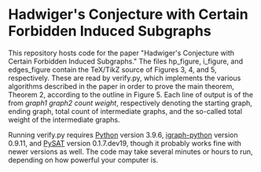 # Hadwiger's Conjecture with Certain Forbidden Induced Subgraphs
This repository hosts code for the paper "Hadwiger's Conjecture with Certain Forbidden Induced Subgraphs." The files hp_figure, i_figure, and edges_figure contain the TeX/TikZ source of Figures 3, 4, and 5, respectively. These are read by verify.py, which implements the various algorithms described in the paper in order to prove the main theorem, Theorem 2, according to the outline in Figure 5. Each line of output is of the from *graph1* *graph2* *count* *weight*, respectively denoting the starting graph, ending graph, total count of intermediate graphs, and the so-called total weight of the intermediate graphs.

Running verify.py requires [Python](https://www.python.org/) version 3.9.6, [igraph-python](https://igraph.org/python) version 0.9.11, and [PySAT](https://pysathq.github.io/) version 0.1.7.dev19, though it probably works fine with newer versions as well. The code may take several minutes or hours to run, depending on how powerful your computer is.